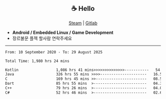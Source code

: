 <h2 align="center"> ☕ Hello </h2>

<p align="center">
  <a href="https://steamcommunity.com/id/Niforances/">Steam</a> |
  <a href="https://gitlab.com/niforances">Gitlab</a>
</p>

 - **Android / Embedded Linux / Game Development**
 - 장르불문 플젝 할사람 연락주세요

------

<!--START_SECTION:waka-->

```txt
From: 10 September 2020 - To: 29 August 2025

Total Time: 1,980 hrs 24 mins

Kotlin                 1,086 hrs 41 mins>>>>>>>>>>>>>>-----------   54.87 %
Java                   326 hrs 55 mins >>>>---------------------   16.51 %
C                      169 hrs 45 mins >>-----------------------   08.57 %
Dart                   85 hrs 55 mins  >------------------------   04.34 %
C++                    79 hrs 26 mins  >------------------------   04.01 %
C#                     52 hrs 46 mins  >------------------------   02.66 %
```

<!--END_SECTION:waka-->
